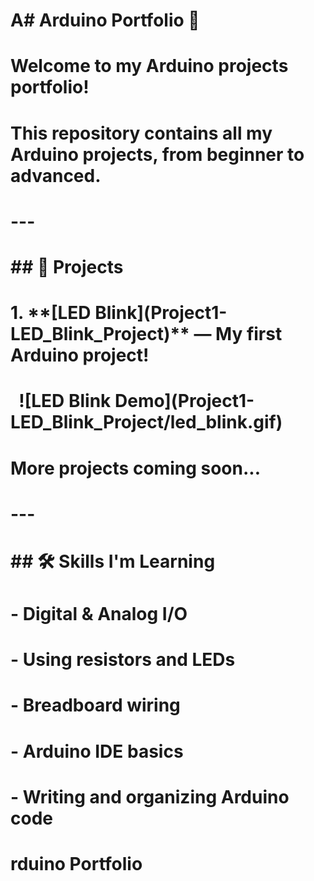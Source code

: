 # A# Arduino Portfolio 🚀

# 

# Welcome to my Arduino projects portfolio!  

# This repository contains all my Arduino projects, from beginner to advanced.

# 

# ---

# 

# \## 📂 Projects

# 1\. \*\*\[LED Blink](Project1-LED\_Blink\_Project)\*\* — My first Arduino project!  

# &nbsp;  !\[LED Blink Demo](Project1-LED\_Blink\_Project/led\_blink.gif)

# 

# More projects coming soon...

# 

# ---

# 

# \## 🛠 Skills I'm Learning

# \- Digital \& Analog I/O

# \- Using resistors and LEDs

# \- Breadboard wiring

# \- Arduino IDE basics

# \- Writing and organizing Arduino code

# rduino Portfolio



